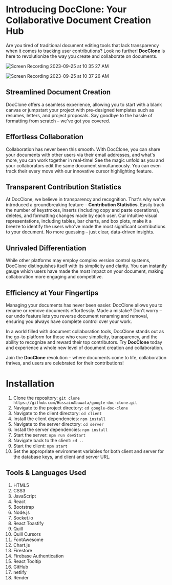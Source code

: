 # Introducing DocClone: Your Collaborative Document Creation Hub

Are you tired of traditional document editing tools that lack transparency when it comes to tracking user contributions? Look no further! **DocClone** is here to revolutionize the way you create and collaborate on documents.

![Screen Recording 2023-09-25 at 10 35 27 AM](https://github.com/HussainAbuwala/google-doc-clone/assets/77569166/eae706a1-efb7-419a-bce0-72feff42e590)

![Screen Recording 2023-09-25 at 10 37 26 AM](https://github.com/HussainAbuwala/google-doc-clone/assets/77569166/59f03ba5-8623-4963-8130-b8e85a35b9a8)


## Streamlined Document Creation
DocClone offers a seamless experience, allowing you to start with a blank canvas or jumpstart your project with pre-designed templates such as resumes, letters, and project proposals. Say goodbye to the hassle of formatting from scratch – we've got you covered.

## Effortless Collaboration
Collaboration has never been this smooth. With DocClone, you can share your documents with other users via their email addresses, and what's more, you can work together in real-time! See the magic unfold as you and your collaborators edit the same document simultaneously. You can even track their every move with our innovative cursor highlighting feature.

## Transparent Contribution Statistics
At DocClone, we believe in transparency and recognition. That's why we've introduced a groundbreaking feature – **Contribution Statistics**. Easily track the number of keystrokes, inserts (including copy and paste operations), deletes, and formatting changes made by each user. Our intuitive visual representations, including tables, bar charts, and box plots, make it a breeze to identify the users who've made the most significant contributions to your document. No more guessing – just clear, data-driven insights.

## Unrivaled Differentiation
While other platforms may employ complex version control systems, DocClone distinguishes itself with its simplicity and clarity. You can instantly gauge which users have made the most impact on your document, making collaboration more engaging and competitive.

## Efficiency at Your Fingertips
Managing your documents has never been easier. DocClone allows you to rename or remove documents effortlessly. Made a mistake? Don't worry – our undo feature lets you reverse document renaming and removal, ensuring you always have complete control over your work.

In a world filled with document collaboration tools, DocClone stands out as the go-to platform for those who crave simplicity, transparency, and the ability to recognize and reward their top contributors. Try **DocClone** today and experience a whole new level of document creation and collaboration.

Join the **DocClone** revolution – where documents come to life, collaboration thrives, and users are celebrated for their contributions!

# Installation

1. Clone the repository: `git clone https://github.com/HussainAbuwala/google-doc-clone.git`
2. Navigate to the project directory: `cd google-doc-clone`
3. Navigate to the client directory: `cd client`
4. Install the client dependencies: `npm install`
5. Navigate to the server directory: `cd server`
6. Install the server dependencies: `npm install`
7. Start the server: `npm run devStart`
8. Navigate back to the client: `cd ..`
9. Start the client: `npm start`
10. Set the appropriate environment variables for both client and server for the database keys, and client and server URL.

## Tools & Languages Used

1. HTML5
2. CSS3
3. JavaScript
4. React
5. Bootstrap
6. Node.js
8. Socket.io
9. React Toastify
10. Quill
11. Quill Cursors
12. FontAwesome
13. Chart.js
14. Firestore
15. Firebase Authentication
16. React Tooltip
17. GitHub
18. netlify
19. Render


